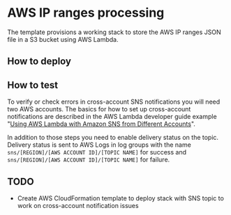 # AWS IP ranges processing

The template provisions a working stack to store the AWS IP ranges JSON file in a S3 bucket using AWS Lambda.

## How to deploy

## How to test

To verify or check errors in cross-account SNS notifications you will need two AWS accounts. The basics for how to set up cross-account notifications are described in the AWS Lambda developer guide example "[Using AWS Lambda with Amazon SNS from Different Accounts](http://docs.aws.amazon.com/lambda/latest/dg/with-sns-create-x-account-permissions.html)".

In addition to those steps you need to enable delivery status on the topic. Delivery status is sent to AWS Logs in log groups with the name `sns/[REGION]/[AWS ACCOUNT ID]/[TOPIC NAME]` for success and `sns/[REGION]/[AWS ACCOUNT ID]/[TOPIC NAME]` for failure.

## TODO

* Create AWS CloudFormation template to deploy stack with SNS topic to work on cross-account notification issues
